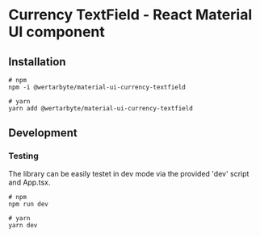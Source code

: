 # Currency TextField - React Material UI component

## Installation

```
# npm
npm -i @wertarbyte/material-ui-currency-textfield

# yarn
yarn add @wertarbyte/material-ui-currency-textfield
```

## Development

### Testing

The library can be easily testet in dev mode via the provided 'dev' script and App.tsx.

```
# npm
npm run dev

# yarn
yarn dev
```
